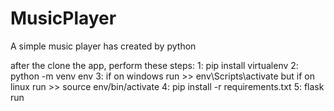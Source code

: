 # MusicPlayer
A simple music player has created by python 

after the clone the app, perform these steps:
1: pip install virtualenv
2: python -m venv env
3: if on windows run >> env\Scripts\activate but if on linux run >> source env/bin/activate
4: pip install -r requirements.txt 
5: flask run
